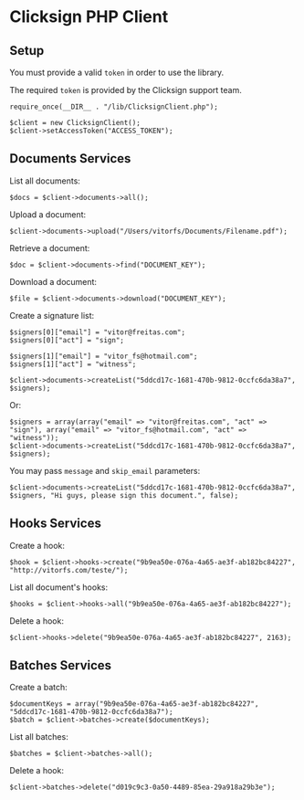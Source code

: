 # Clicksign PHP Client

## Setup

You must provide a valid `token` in order to use the library.

The required `token` is provided by the Clicksign support team.

```
require_once(__DIR__ . "/lib/ClicksignClient.php");

$client = new ClicksignClient();
$client->setAccessToken("ACCESS_TOKEN");
```

## Documents Services

List all documents:

```
$docs = $client->documents->all();
```

Upload a document:

```
$client->documents->upload("/Users/vitorfs/Documents/Filename.pdf");
```

Retrieve a document:

```
$doc = $client->documents->find("DOCUMENT_KEY");
```

Download a document:

```
$file = $client->documents->download("DOCUMENT_KEY");
```

Create a signature list:

```
$signers[0]["email"] = "vitor@freitas.com";
$signers[0]["act"] = "sign";

$signers[1]["email"] = "vitor_fs@hotmail.com";
$signers[1]["act"] = "witness";

$client->documents->createList("5ddcd17c-1681-470b-9812-0ccfc6da38a7", $signers);
```

Or:

```
$signers = array(array("email" => "vitor@freitas.com", "act" => "sign"), array("email" => "vitor_fs@hotmail.com", "act" => "witness"));
$client->documents->createList("5ddcd17c-1681-470b-9812-0ccfc6da38a7", $signers);
```

You may pass `message` and `skip_email` parameters:

```
$client->documents->createList("5ddcd17c-1681-470b-9812-0ccfc6da38a7", $signers, "Hi guys, please sign this document.", false);
```

## Hooks Services

Create a hook:

```
$hook = $client->hooks->create("9b9ea50e-076a-4a65-ae3f-ab182bc84227", "http://vitorfs.com/teste/");
```

List all document's hooks:

```
$hooks = $client->hooks->all("9b9ea50e-076a-4a65-ae3f-ab182bc84227");
```

Delete a hook:

```
$client->hooks->delete("9b9ea50e-076a-4a65-ae3f-ab182bc84227", 2163);
```

## Batches Services

Create a batch:

```
$documentKeys = array("9b9ea50e-076a-4a65-ae3f-ab182bc84227", "5ddcd17c-1681-470b-9812-0ccfc6da38a7");
$batch = $client->batches->create($documentKeys);
```

List all batches:

```
$batches = $client->batches->all();
```

Delete a hook:

```
$client->batches->delete("d019c9c3-0a50-4489-85ea-29a918a29b3e");
```
